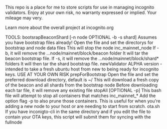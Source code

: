 This repo is a place for me to store scripts for use in managing incognito validators. Enjoy at your own risk, no warranty expressed or implied. Your mileage may very.

Learn more about the overall project at incognito.org

TOOLS:
    bootsrapBeaconShard [-n node OPTIONAL -b -s shard]
        Assumes you have bootstrap files already!
        Open the file and set the directorys for bootstrap and node data files
        This will stop the node inc_mainnet_node
        If -b, it will remove the ...node/mainnet/block/beacon folder
            It will tar the beacon bootstrap file.
        If -s, it will remove the ...node/mainnet/block/shard* folders
            It will then tar the shard bootstrap file.
    newValidator
        ALPHA version - intended to take a fresh ubuntu host from new to being ready for incognito keys.
        USE AT YOUR OWN RISK
    prepForBootstrap
        Open the file and set the preferred download directory, default is ~/
        This will download a fresh copy of the beacon and all shards from the bootstrap node
        Before downloading each tar file, it will remove any existing file
    stopAll [OPTIONAL -p]
        This bash file will attempt to stop all containers that matches inc_mainnet_*
        Add the option flag -p to also prune those containers. This is useful for when you're adding a new node to your host or are needing to start from scratch.
    ota.sh
        If you have inconigto-cli in the same directory and if you edit the file to contain your OTA keys, this script will submit them for syncing with the fullnode
